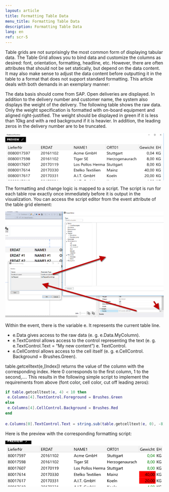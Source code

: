 ```yaml
---
layout: article
title: Formatting Table Data
menu_title: Formatting Table Data
description: Formatting Table Data
lang: en
ref: scr-5
---
```


Table grids are not surprisingly the most common form of displaying tabular data. The Table Grid allows you to bind data and customize the columns as desired: font, orientation, formatting, headline, etc. However, there are often attributes that should not be set statically, but depend on the data content. It may also make sense to adjust the data content before outputting it in the table to a format that does not support standard formatting. This article deals with both demands in an exemplary manner:

The data basis should come from SAP. Open deliveries are displayed. In addition to the delivery number and customer name, the system also displays the weight of the delivery. The following table shows the raw data. Only the weight specification is formatted with on-board equipment and aligned right-justified. The weight should be displayed in green if it is less than 10kg and with a red background if it is heavier. In addition, the leading zeros in the delivery number are to be truncated.



![image_1](/assets/images/scripting/format-table/Scripting_TableGrid_Formatieren_01.png)



The formatting and change logic is mapped to a script. The script is run for each table row exactly once immediately before it is output in the visualization. You can access the script editor from the event attribute of the table grid element:



![image_1](/assets/images/scripting/format-table/Scripting_TableGrid_Formatieren_02.png)



Within the event, there is the variable e. It represents the current table line.

* e.Data gives access to the raw data (e. g. e.Data.MyColumn).
* e.TextControl allows access to the control representing the text (e. g. e.TextControl.Text = “My new content”) e. TextControl.
* e.CellControl allows access to the cell itself (e. g. e.CellControl. Background = Brushes.Green).

table.getcelltext(e,[Index]) returns the value of the column with the corresponding index. Here 0 corresponds to the first column, 1 to the second,….
This results in the following simple script to implement the requirements from above (font color, cell color, cut off leading zeros):


```lua
if table.getcelltext(e, 4) < 10 then
 e.Columns[4].TextControl.Foreground = Brushes.Green
else
 e.Columns[4].CellControl.Background = Brushes.Red
end

e.Columns[0].TextControl.Text = string.sub(table.getcelltext(e, 0), -8)
```


Here is the preview with the corresponding formatting script:



![image_1](/assets/images/scripting/format-table/Scripting_TableGrid_Formatieren_03.png)
